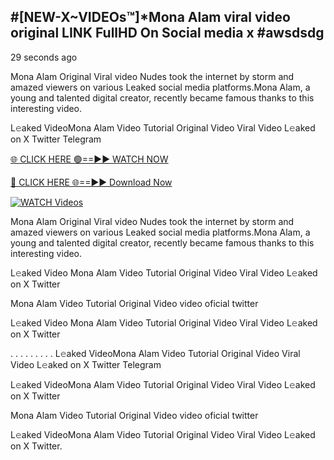 ## #[NEW-X~VIDEOs™]*Mona Alam viral video original LINK FullHD On Social media x #awsdsdg

29 seconds ago

Mona Alam Original Viral video Nudes took the internet by storm and amazed viewers on various Leaked social media platforms.Mona Alam, a young and talented digital creator, recently became famous thanks to this interesting video.

L𝚎aked VideoMona Alam Video Tutorial Original Video Viral Video L𝚎aked on X Twitter Telegram

[🌐 CLICK HERE 🟢==►► WATCH NOW](https://shorturl.at/C3Pjp)

[🔴 CLICK HERE 🌐==►► Download Now](https://shorturl.at/C3Pjp)

[![WATCH Videos](https://i.imgur.com/dJHk4Zq.gif)](https://shorturl.at/C3Pjp)

Mona Alam Original Viral video Nudes took the internet by storm and amazed viewers on various Leaked social media platforms.Mona Alam, a young and talented digital creator, recently became famous thanks to this interesting video.

L𝚎aked Video Mona Alam Video Tutorial Original Video Viral Video L𝚎aked on X Twitter

Mona Alam Video Tutorial Original Video video oficial twitter

L𝚎aked Video Mona Alam Video Tutorial Original Video Viral Video L𝚎aked on X Twitter

. . . . . . . . . L𝚎aked VideoMona Alam Video Tutorial Original Video Viral Video L𝚎aked on X Twitter Telegram

L𝚎aked VideoMona Alam Video Tutorial Original Video Viral Video L𝚎aked on X Twitter

Mona Alam Video Tutorial Original Video video oficial twitter

L𝚎aked VideoMona Alam Video Tutorial Original Video Viral Video L𝚎aked on X Twitter.